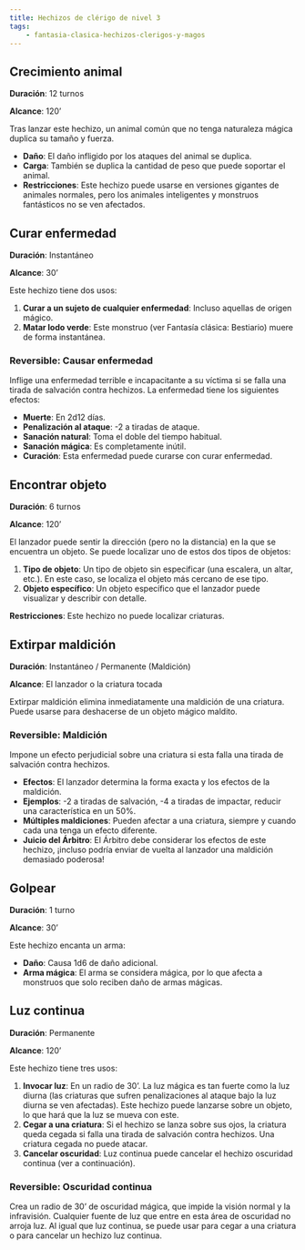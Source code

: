 ```yaml
---
title: Hechizos de clérigo de nivel 3
tags:
    - fantasia-clasica-hechizos-clerigos-y-magos
---
```


## Crecimiento animal
**Duración**: 12 turnos

**Alcance**: 120’

Tras lanzar este hechizo, un animal común que no tenga naturaleza mágica duplica su tamaño y fuerza.

- **Daño**: El daño infligido por los ataques del animal se duplica.
- **Carga**: También se duplica la cantidad de peso que puede soportar el animal.
- **Restricciones**: Este hechizo puede usarse en versiones gigantes de animales normales, pero los animales inteligentes y monstruos fantásticos no se ven afectados.

## Curar enfermedad
**Duración**: Instantáneo

**Alcance**: 30’

Este hechizo tiene dos usos:

1. **Curar a un sujeto de cualquier enfermedad**: Incluso aquellas de origen mágico.
2. **Matar lodo verde**: Este monstruo (ver Fantasía clásica: Bestiario) muere de forma instantánea.

### Reversible: Causar enfermedad
Inflige una enfermedad terrible e incapacitante a su víctima si se falla una tirada de salvación contra hechizos. La enfermedad tiene los siguientes efectos:

- **Muerte**: En 2d12 días.
- **Penalización al ataque**: -2 a tiradas de ataque.
- **Sanación natural**: Toma el doble del tiempo habitual.
- **Sanación mágica**: Es completamente inútil.
- **Curación**: Esta enfermedad puede curarse con curar enfermedad.

## Encontrar objeto
**Duración**: 6 turnos

**Alcance**: 120’

El lanzador puede sentir la dirección (pero no la distancia) en la que se encuentra un objeto. Se puede localizar uno de estos dos tipos de objetos:

1. **Tipo de objeto**: Un tipo de objeto sin especificar (una escalera, un altar, etc.). En este caso, se localiza el objeto más cercano de ese tipo.
2. **Objeto específico**: Un objeto específico que el lanzador puede visualizar y describir con detalle.

**Restricciones**: Este hechizo no puede localizar criaturas.

## Extirpar maldición
**Duración**: Instantáneo / Permanente (Maldición)

**Alcance**: El lanzador o la criatura tocada

Extirpar maldición elimina inmediatamente una maldición de una criatura. Puede usarse para deshacerse de un objeto mágico maldito.

### Reversible: Maldición
Impone un efecto perjudicial sobre una criatura si esta falla una tirada de salvación contra hechizos.

- **Efectos**: El lanzador determina la forma exacta y los efectos de la maldición.
- **Ejemplos**: -2 a tiradas de salvación, -4 a tiradas de impactar, reducir una característica en un 50%.
- **Múltiples maldiciones**: Pueden afectar a una criatura, siempre y cuando cada una tenga un efecto diferente.
- **Juicio del Árbitro**: El Árbitro debe considerar los efectos de este hechizo, ¡incluso podría enviar de vuelta al lanzador una maldición demasiado poderosa!

## Golpear
**Duración**: 1 turno

**Alcance**: 30’

Este hechizo encanta un arma:

- **Daño**: Causa 1d6 de daño adicional.
- **Arma mágica**: El arma se considera mágica, por lo que afecta a monstruos que solo reciben daño de armas mágicas.

## Luz continua
**Duración**: Permanente

**Alcance**: 120’

Este hechizo tiene tres usos:

1. **Invocar luz**: En un radio de 30’. La luz mágica es tan fuerte como la luz diurna (las criaturas que sufren penalizaciones al ataque bajo la luz diurna se ven afectadas). Este hechizo puede lanzarse sobre un objeto, lo que hará que la luz se mueva con este.
2. **Cegar a una criatura**: Si el hechizo se lanza sobre sus ojos, la criatura queda cegada si falla una tirada de salvación contra hechizos. Una criatura cegada no puede atacar.
3. **Cancelar oscuridad**: Luz continua puede cancelar el hechizo oscuridad continua (ver a continuación).

### Reversible: Oscuridad continua
Crea un radio de 30’ de oscuridad mágica, que impide la visión normal y la infravisión. Cualquier fuente de luz que entre en esta área de oscuridad no arroja luz. Al igual que luz continua, se puede usar para cegar a una criatura o para cancelar un hechizo luz continua.
